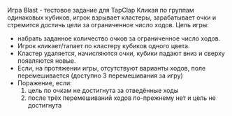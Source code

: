 Игра Blast - тестовое задание для TapClap
Кликая по группам одинаковых кубиков, игрок взрывает кластеры, зарабатывает очки и стремится достичь цели за ограниченное число ходов.
Цель игры:
- набрать заданное количество очков за ограниченное число ходов.
- Игрок кликает/тапает по кластеру кубиков одного цвета.
- Кластер удаляется, начисляются очки, кубики падают вниз и сверху появляются новые.
- Если, на протяжении игры, отсутствуют варианты ходов, поле перемешивается (доступно 3 перемешивания за игру)
- Поражение, если: 
    1. цель по очкам не достигнута за отведённые ходы
    2. после трёх перемешиваний ходов по-прежнему нет и цель не достигнута